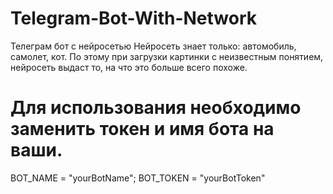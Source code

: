 # Telegram-Bot-With-Network
Телеграм бот с нейросетью
Нейросеть знает только: автомобиль, самолет, кот.
По этому при загрузки картинки с неизвестным понятием, нейросеть выдаст то, на что это больше всего похоже.

# Для иcпользования необходимо заменить токен и имя бота на ваши.
BOT_NAME = "yourBotName";
BOT_TOKEN = "yourBotToken"

